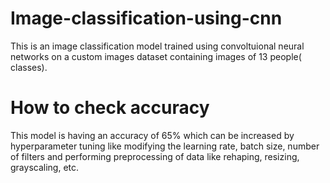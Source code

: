 # Image-classification-using-cnn
This is an image classification model trained using convoltuional neural networks on a custom images dataset containing images of 13 people( classes).

# How to check accuracy
This model is having an accuracy of 65% which can be increased by hyperparameter tuning like modifying the learning rate, batch size, number of filters and performing preprocessing of data like rehaping, resizing, grayscaling, etc.

